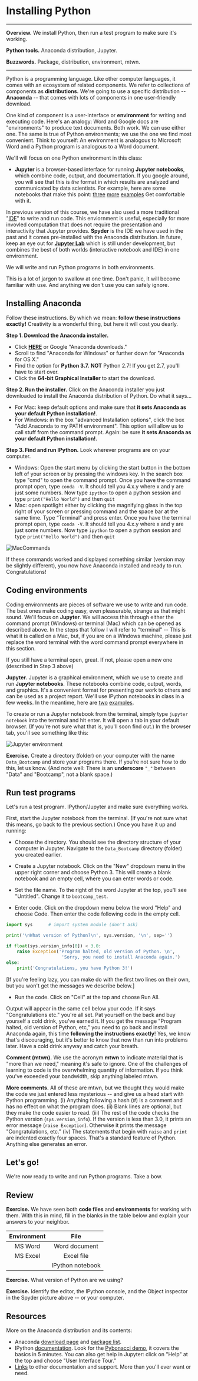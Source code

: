 # Installing Python

---
**Overview.** We install Python, then run a test program to make sure it's working.

**Python tools.**  Anaconda distribution, Jupyter.

**Buzzwords.**  Package, distribution, environment, mtwn.

---

Python is a programming language.  Like other computer languages, it comes with an ecosystem of related components. We refer to collections of components as **distributions.** We're going to use a specific distribution -- **Anaconda** -- that comes with lots of components in one user-friendly download.

One kind of component is a user-interface or **environment** for writing and executing code.  Here's an analogy: Word and Google docs are "environments" to produce text documents.  Both work.  We can use either one.  The same is true of Python environments; we use the one we find most convenient.  Think to yourself:  An environment is analogous to Microsoft Word and a Python program is analogous to a Word document.

We'll will focus on one Python environment in this class:

 * **Jupyter** is a browser-based interface for running **Jupyter notebooks**, which combine code, output, and documentation. If you google around, you will see that this is _the_ format in which results are analyzed and communicated by data scientists. For example, here are some notebooks that make this point: [three](http://savvastjortjoglou.com/nba-shot-sharts.html) [more](http://nbviewer.ipython.org/url/jakevdp.github.com/downloads/notebooks/XKCD_plots.ipynb) [examples](https://github.com/NYUDataBootcamp/SQLBootcamp/blob/b048ce3986128941d32bf20731a56c47e17daad0/notebooks/SQL_Intro.ipynb) Get comfortable with it.

In previous version of this course, we have also used a more traditional  "[IDE](https://en.wikipedia.org/wiki/Integrated_development_environment)" to write and run code. This enviornment is useful, especially for more invovled computation that does not require the presentation and interactivity that Jupyter provides. **Spyder** is the IDE we have used in the past and it comes pre-installed with the Anaconda distribution. In future, keep an eye out for [**Jupyter Lab**](https://github.com/jupyterlab/jupyterlab) which is still under development, but combines the best of both worlds (interactive notebook and IDE) in one environment.

We will write and run Python programs in both environments.

This is a lot of jargon to swallow at one time.  Don't panic, it will become familiar with use.  And anything we don't use you can safely ignore.


## Installing Anaconda

Follow these instructions.  By which we mean: **follow these instructions exactly!** Creativity is a wonderful thing, but here it will cost you dearly.

**Step 1. Download the Anaconda installer.**

* Click **[HERE](https://www.anaconda.com/download/)** or Google "Anaconda downloads."
* Scroll to find "Anaconda for Windows" or further down for "Anaconda for OS X."
* Find the option for **Python 3.7.** **NOT** Python 2.7!  If you get 2.7, you'll have to start over.
* Click the **64-bit Graphical Installer** to start the download.

**Step 2. Run the installer.**  Click on the Anaconda installer you just downloaded to install the Anaconda distribution of Python.  Do what it says...

* For Mac: keep default options and make sure that **it sets Anaconda as your default Python installation!**.
* For Windows: in the box "advanced Installation options", click the box "Add Anaconda to my PATH environment". This option will allow us to call stuff from the command prompt. Again: be sure **it sets Anaconda as your default Python installation!**.

**Step 3. Find and run IPython.**  Look wherever programs are on your computer.

 * Windows: Open the start menu by clicking the start button in the bottom left of your screen or by pressing the windows key. In the search box type "cmd" to open the command prompt. Once you have the command prompt open, type `conda -V`. It should tell you 4.x.y where x and y are just some numbers. Now type `ipython` to open a python session and type `print("Hello World")` and then `quit`
 * Mac: open spotlight either by clicking the magnifying glass in the top right of your screen or pressing command and the space bar at the same time. Type “Terminal” and press enter. Once you have the terminal prompt open, type `conda -V`. It should tell you 4.x.y where x and y are just some numbers. Now type `ipython` to open a python session and type `print("Hello World")` and then `quit`

![MacCommands](figs/Mac_Terminal_Commands.png "Mac")

If these commands worked and displayed something similar (version may be slightly different), you now have Anaconda installed and ready to run.  Congratulations!


## Coding environments

Coding environments are pieces of software we use to write and run code.  The best ones make coding easy, even pleasurable, strange as that might sound.  We'll focus on **Jupyter**. We will access this through either the command prompt (Windows) or terminal (Mac) which can be opened as described above. In the steps that follow I will refer to "terminal" -- This is what it is called on a Mac, but, if you are on a Windows machine, please just replace the word terminal with the word command prompt everywhere in this section.

If you still have a terminal open, great. If not, please open a new one (described in Step 3 above)


**Jupyter.**  Jupyter is a graphical environment, which we use to create and run **Jupyter notebooks**. These notebooks combine code, output, words, and graphics.  It's a convenient format for presenting our work to others and can be used as a project report.  We'll use IPython notebooks in class in a few weeks.  In the meantime, here are [two](https://github.com/NYUDataBootcamp/Materials/blob/master/Code/notebooks/bootcamp_examples.ipynb) [examples](http://nbviewer.jupyter.org/url/norvig.com/ipython/How%20to%20Do%20Things%20with%20Words.ipynb).

To create or run a Jupyter notebook from the terminal, simply type `jupyter notebook` into the terminal and hit enter.  It will open a tab in your default browser.  (If you're not sure what that is, you'll soon find out.)  In the browser tab, you'll see something like this:

![Jupyter environment](figs/jupyter_plain.png "Jupyter")


**Exercise.**  Create a directory (folder) on your computer with the name `Data_Bootcamp` and store your programs there.  If you're not sure how to do this, let us know.  (And note well:  There is an **underscore** `"_"` between "Data" and "Bootcamp", not a blank space.)


## Run test programs

Let's run a test program. IPython/Jupyter and make sure everything works.

First, start the Jupyter notebook from the terminal.  (If you're not sure what this means, go back to the previous section.) Once you have it up and running:

* Choose the directory. You should see the directory structure of your computer in Jupyter.  Navigate to the `Data_Bootcamp` directory (folder) you created earlier.

* Create a Jupyter notebook.  Click on the "New" dropdown menu in the upper right corner and choose Python 3.  This will create a blank notebook and an empty cell, where you can enter words or code.

* Set the file name.  To the right of the word Jupyter at the top, you'll see "Untitled".  Change it to `bootcamp_test`.

* Enter code.  Click on the dropdown menu below the word "Help" and choose Code.  Then enter the code following code in the empty cell.

```python
import sys      # import system module (don't ask)

print('\nWhat version of Python?\n', sys.version, '\n', sep='')

if float(sys.version_info[0]) < 3.0:
    raise Exception('Program halted, old version of Python. \n',
                     'Sorry, you need to install Anaconda again.')
else:
    print('Congratulations, you have Python 3!')
```

[If you're feeling lazy, you can make do with the first two lines on their own, but you won't get the messages we describe below.]

* Run the code.  Click on "Cell" at the top and choose Run All.

Output will appear in the same cell below your code.  If it says "Congratulations etc." you're all set. Pat yourself on the back and buy yourself a cold drink, you've earned it. If you get the message "Program halted, old version of Python, etc," you need to go back and install Anaconda again, this time **following the instructions exactly**! Yes, we know that's discouraging, but it's better to know that now than run into problems later. Have a cold drink anyway and catch your breath.

**Comment (mtwn).** We use the acronym **mtwn** to indicate material that is "more than we need," meaning it's safe to ignore.  One of the challenges of learning to code is the overwhelming quantity of information.  If you think you've exceeded your bandwidth, skip anything labeled mtwn.

**More comments.** All of these are mtwn, but we thought they would make the code we just entered less mysterious -- and give us a head start with Python programming.  (i) Anything following a hash (#) is a comment and has no effect on what the program does.  (ii) Blank lines are optional, but they make the code easier to read.  (iii) The rest of the code checks the Python version (`sys.version_info`).  If the version is less than 3.0, it prints an error message (`raise Exception`).  Otherwise it prints the message "Congratulations, etc."  (iv) The statements that begin with `raise` and `print` are indented exactly four spaces.  That's a standard feature of Python.  Anything else generates an error.

## Let's go!

We're now ready to write and run Python programs. Take a bow.


## Review

**Exercise.** We have seen both **code files** and **environments** for working with them.  With this in mind, fill in the blanks in the table below and explain your answers to your neighbor.

Environment | File
:---: | :---:
MS Word  | Word document
MS Excel | Excel file  
  | | IPython notebook  



**Exercise.** What version of Python are we using?

**Exercise.** Identify the editor, the IPython console, and the Object inspector in the Spyder picture above -- or your computer.


## Resources

More on the Anaconda distribution and its contents:

* Anaconda [download page](http://continuum.io/downloads) and [package list](http://docs.continuum.io/anaconda/pkg-docs).
* IPython [documentation](http://ipython.org/notebook.html).  Look for the [Pybonacci demo](https://youtu.be/H6dLGQw9yFQ), it covers the basics in 5 minutes.  You can also get help in Jupyter:  click on "Help" at the top and choose "User Interface Tour."
* [Links](https://www.reddit.com/r/Python/comments/2trvyy/resource_or_tutorials_for_anacondaconda/) to other documentation and support.  More than you'll ever want or need.
